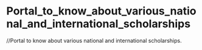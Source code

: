 # Portal_to_know_about_various_national_and_international_scholarships
//Portal to know about various national and international scholarships.
